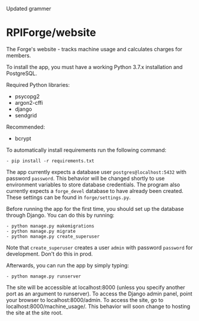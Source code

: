 Updated grammer 
# RPIForge/website 
The Forge's website - tracks machine usage and calculates charges for members.

To install the app, you must have a working Python 3.7.x installation and PostgreSQL.

Required Python libraries:

- psycopg2
- argon2-cffi
- django
- sendgrid

Recommended:

- bcrypt

To automatically install requirements run the following command:

	- pip install -r requirements.txt


The app currently expects a database user `postgres@localhost:5432` with password `password`. This behavior will be changed shortly to use environment variables to store database credentials. The program also currently expects a `forge_devel` database to have already been created. These settings can be found in `forge/settings.py`.

Before running the app for the first time, you should set up the database through Django. You can do this by running:

	- python manage.py makemigrations
	- python manage.py migrate
	- python manage.py create_superuser
	
Note that `create_superuser` creates a user `admin` with password `password` for development. Don't do this in prod.
	
Afterwards, you can run the app by simply typing:

	- python manage.py runserver

The site will be accessible at localhost:8000 (unless you specify another port as an argument to runserver). To access the Django admin panel, point your browser to localhost:8000/admin. To access the site, go to localhost:8000/machine_usage/. This behavior will soon change to hosting the site at the site root.
